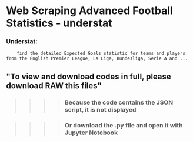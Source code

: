 # Web Scraping Advanced Football Statistics - understat

### Understat:

        find the detailed Expected Goals statistic for teams and players from the English Premier League, La Liga, Bundesliga, Serie A and ...
        
        
 ## "To view and download codes in full, please download RAW this files"
 >>>> ### Because the code contains the JSON script, it is not displayed
 
 >>>> ### Or download the .py file and open it with Jupyter Notebook
          
